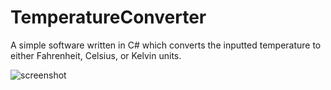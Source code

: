 # TemperatureConverter
A simple software written in C# which converts the inputted temperature to either Fahrenheit, Celsius, or Kelvin units.

![screenshot](![image](https://github.com/user-attachments/assets/bca5fb1d-0968-4630-997d-bd45301f4e79))
